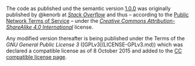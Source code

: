 The code as published und the semantic version [1.0.0](https://github.com/baz-ga/gh-asset-downloader/releases/tag/1.0.0) was originally published by @kenorb at [_Stack Overflow_](http://stackoverflow.com/a/35688093/55075) and thus – according to the [Public Network Terms of Service](https://stackoverflow.com/legal/terms-of-service/public) – under the [_Creative Commons Attribution-ShareAlike 4.0 International_](LICENSE-CC-BY_SA-4.0) license.

Any modified version thereafter is being published under the Terms of the _GNU General Public License 3_ ([GPLv3[(LICENSE-GPLv3.md)) which was declared a compatible license as of 8 October 2015 and added to the [CC compatible license page](https://creativecommons.org/share-your-work/licensing-considerations/compatible-licenses/).